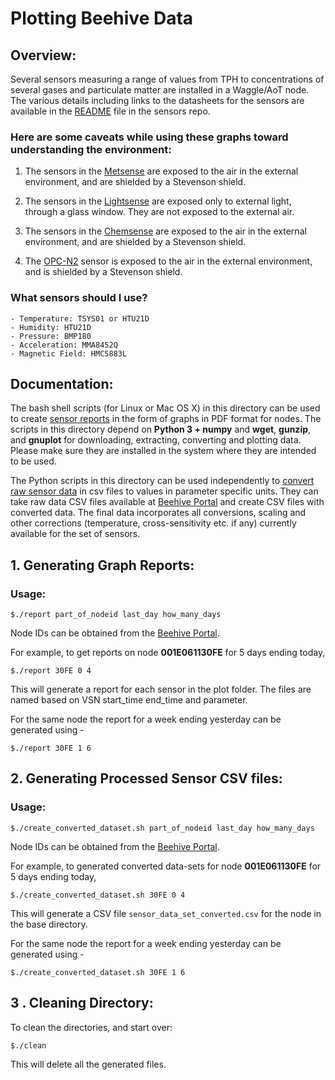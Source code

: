 <!--
waggle_topic=/data_analysis,Plotting Beehive Data
-->

# Plotting Beehive Data

## Overview:

Several sensors measuring a range of values from TPH to concentrations of several gases and particulate matter are 
installed in a Waggle/AoT node. The various details including links to the datasheets for the sensors are available in 
the [README](https://github.com/waggle-sensor/sensors) file in the sensors repo. 

### Here are some caveats while using these graphs toward understanding the environment: 

1. The sensors in the [Metsense](https://github.com/waggle-sensor/sensors#metsense-hw-ver-31) are exposed 
to the air in the external environment, and are shielded by a Stevenson shield. 

2. The sensors in the [Lightsense](https://github.com/waggle-sensor/sensors#lightsense-hw-ver-31) are 
exposed only to external light, through a glass window. They are not exposed to the external air. 

3. The sensors in the [Chemsense](https://github.com/waggle-sensor/sensors#chemsense-hw-ver-passamaquoddy-bay) 
 are exposed to the air in the external environment, and are shielded by a Stevenson shield. 

4. The [OPC-N2](https://github.com/waggle-sensor/sensors#alphasense-opc-n2-regular-range-16-bins-in-0-10-%CE%BCm-and-high-rangepollen-16-bins-in-0-40-%CE%BCm) sensor is exposed to the air in the external environment, and is shielded by a Stevenson shield.


### What sensors should I use?

    - Temperature: TSYS01 or HTU21D
    - Humidity: HTU21D
    - Pressure: BMP180
    - Acceleration: MMA8452Q
    - Magnetic Field: HMC5883L


## Documentation:

The bash shell scripts (for Linux or Mac OS X) in this directory can be used to create [sensor reports](https://github.com/waggle-sensor/sensors/blob/develop/v3/reports/README.md#1-generating-graph-reports)  in the form of graphs in
PDF format for nodes. The scripts in this directory depend on **Python 3 + numpy** and **wget**, **gunzip**, and **gnuplot** for downloading, extracting, converting and plotting data. Please make sure they are installed in the system where they are intended to be used. 

The Python scripts in this directory can be used independently to [convert raw sensor data](https://github.com/waggle-sensor/sensors/blob/develop/v3/reports/README.md#2-generating-processed-sensor-csv-files) in csv files to values in parameter specific
units. They can take raw data CSV files available at [Beehive Portal](http://beehive1.mcs.anl.gov/) and create CSV files with converted data. The final data incorporates all conversions, scaling and other corrections (temperature, cross-sensitivity etc. if any) currently available for the set of sensors.


## 1. Generating Graph Reports:

### Usage:

`$./report part_of_nodeid last_day how_many_days`

Node IDs can be obtained from the [Beehive Portal](http://beehive1.mcs.anl.gov/).

For example, to get reports on node **001E061130FE** for 5 days ending today,

`$./report 30FE 0 4`

This will generate a report for each sensor in the plot folder. The files are named
based on VSN start_time end_time and parameter.

For the same node the report for a week ending yesterday can be generated using -

`$./report 30FE 1 6`

## 2. Generating Processed Sensor CSV files:

### Usage:

`$./create_converted_dataset.sh part_of_nodeid last_day how_many_days`

Node IDs can be obtained from the [Beehive Portal](http://beehive1.mcs.anl.gov/).

For example, to generated converted data-sets for node **001E061130FE** for 5 days ending today,

`$./create_converted_dataset.sh 30FE 0 4`

This will generate a CSV file `sensor_data_set_converted.csv` for the node in the base directory.

For the same node the report for a week ending yesterday can be generated using -

`$./create_converted_dataset.sh 30FE 1 6`


## 3 . Cleaning Directory:

To clean the directories, and start over:

`$./clean`

This will delete all the generated files.
